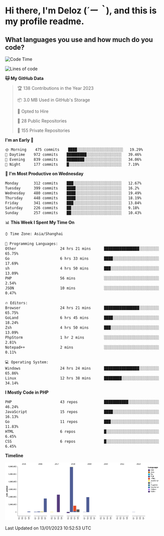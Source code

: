 # **Hi there, I'm Deloz (*´ー｀*), and this is my profile readme.**
<!--  [![Profile views](https://gpvc.arturio.dev/dank-del)](https://github.com/dank-del) -->
## **What languages you use and how much do you code?**

<!--START_SECTION:waka-->
![Code Time](http://img.shields.io/badge/Code%20Time-707%20hrs%2025%20mins-blue)

![Lines of code](https://img.shields.io/badge/From%20Hello%20World%20I%27ve%20Written-13%20Million%20lines%20of%20code-blue)

**🐱 My GitHub Data** 

> 🏆 138 Contributions in the Year 2023
 > 
> 📦 3.0 MB Used in GitHub's Storage 
 > 
> 💼 Opted to Hire
 > 
> 📜 28 Public Repositories 
 > 
> 🔑 155 Private Repositories  
 > 
**I'm an Early 🐤** 

```text
🌞 Morning    475 commits    ████░░░░░░░░░░░░░░░░░░░░░   19.29% 
🌆 Daytime    972 commits    █████████░░░░░░░░░░░░░░░░   39.46% 
🌃 Evening    839 commits    ████████░░░░░░░░░░░░░░░░░   34.06% 
🌙 Night      177 commits    █░░░░░░░░░░░░░░░░░░░░░░░░   7.19%

```
📅 **I'm Most Productive on Wednesday** 

```text
Monday       312 commits    ███░░░░░░░░░░░░░░░░░░░░░░   12.67% 
Tuesday      399 commits    ████░░░░░░░░░░░░░░░░░░░░░   16.2% 
Wednesday    480 commits    ████░░░░░░░░░░░░░░░░░░░░░   19.49% 
Thursday     448 commits    ████░░░░░░░░░░░░░░░░░░░░░   18.19% 
Friday       341 commits    ███░░░░░░░░░░░░░░░░░░░░░░   13.84% 
Saturday     226 commits    ██░░░░░░░░░░░░░░░░░░░░░░░   9.18% 
Sunday       257 commits    ██░░░░░░░░░░░░░░░░░░░░░░░   10.43%

```


📊 **This Week I Spent My Time On** 

```text
⌚︎ Time Zone: Asia/Shanghai

💬 Programming Languages: 
Other                    24 hrs 21 mins      ████████████████░░░░░░░░░   65.75% 
Go                       6 hrs 33 mins       ████░░░░░░░░░░░░░░░░░░░░░   17.69% 
sh                       4 hrs 50 mins       ███░░░░░░░░░░░░░░░░░░░░░░   13.09% 
PHP                      56 mins             ░░░░░░░░░░░░░░░░░░░░░░░░░   2.54% 
JSON                     10 mins             ░░░░░░░░░░░░░░░░░░░░░░░░░   0.47%

🔥 Editors: 
Browser                  24 hrs 21 mins      ████████████████░░░░░░░░░   65.75% 
GoLand                   6 hrs 45 mins       ████░░░░░░░░░░░░░░░░░░░░░   18.24% 
Zsh                      4 hrs 50 mins       ███░░░░░░░░░░░░░░░░░░░░░░   13.09% 
PhpStorm                 1 hr 2 mins         ░░░░░░░░░░░░░░░░░░░░░░░░░   2.81% 
Notepad++                2 mins              ░░░░░░░░░░░░░░░░░░░░░░░░░   0.11%

💻 Operating System: 
Windows                  24 hrs 24 mins      ████████████████░░░░░░░░░   65.86% 
Linux                    12 hrs 38 mins      ████████░░░░░░░░░░░░░░░░░   34.14%

```

**I Mostly Code in PHP** 

```text
PHP                      43 repos            ███████████░░░░░░░░░░░░░░   46.24% 
JavaScript               15 repos            ████░░░░░░░░░░░░░░░░░░░░░   16.13% 
Go                       11 repos            ███░░░░░░░░░░░░░░░░░░░░░░   11.83% 
HTML                     6 repos             █░░░░░░░░░░░░░░░░░░░░░░░░   6.45% 
CSS                      6 repos             █░░░░░░░░░░░░░░░░░░░░░░░░   6.45%

```


**Timeline**

![Chart not found](https://raw.githubusercontent.com/deloz/deloz/main/charts/bar_graph.png) 


 Last Updated on 13/01/2023 10:52:53 UTC
<!--END_SECTION:waka-->
